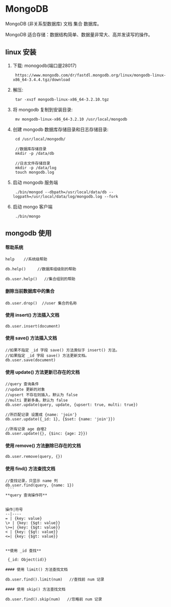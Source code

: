 # MongoDB

MongoDB (非关系型数据库) 文档 集合 数据库。

MongoDB 适合存储：数据结构简单、数据量非常大、高并发读写的操作。

## linux 安装

1. 下载: monogodb(端口是28017)

        https://www.mongodb.com/dr/fastdl.mongodb.org/linux/mongodb-linux-x86_64-3.4.4.tgz/download

2. 解压:

        tar -xvzf mongodb-linux-x86_64-3.2.10.tgz

3. 将 mongodb 复制到安装目录:

        mv mongodb-linux-x86_64-3.2.10 /usr/local/mongodb

4. 创建 mongodb 数据库存储目录和日志存储目录:

        cd /usr/local/mongodb/

        //数据库存储目录
        mkdir -p /data/db

        //日志文件存储目录
        mkdir -p /data/log
        touch mongodb.log

5. 启动 mongodb 服务端

        ./bin/mongod --dbpath=/usr/local/data/db --logpath=/usr/local/data/log/mongodb.log --fork

6. 启动 mongo 客户端

        ./bin/mongo

## mongodb 使用

#### 帮助系统

    help    //系统级帮助

    db.help()     //数据库组级别的帮助

    db.user.help()   //集合组别的帮助

#### 删除当前数据库中的集合

    db.user.drop()  //user 集合的名称

#### 使用 insert() 方法插入文档

    db.user.insert(document)

#### 使用 save() 方法插入文档

    //如果不指定 _id 字段 save() 方法类似于 insert() 方法。
    //如果指定 _id 字段 save() 方法更新文档。
    db.user.save(document)

#### 使用 update() 方法更新已存在的文档

    //query 查询条件
    //update 更新的对象
    //upsert 不存在则插入，默认为 false
    //multi 更新多条，默认为 false
    db.user.update(query, update, {upsert: true, multi: true})

    //所匹配记录 设置成 {name: 'join'}
    db.user.update({_id: 1}, {$set: {name: 'join'}})

    //所有记录 age 自增2
    db.user.update({}, {$inc: {age: 2}})

#### 使用 remove() 方法删除已存在的文档

    db.user.remove(query, {})
    
#### 使用 find() 方法查找文档 
   ```
   //查找记录，只显示 name 列
   db.user.find(query, {name: 1})
    ```
**query 查询操作符**


操作|符号
--|----
= | {key: value}
\> | {key: {$gt: value}}
\>=| {key: {$gt: value}}
< | {key: {$gt: value}}
<=| {key: {$gt: value}}


**使用 _id 查找**

    {_id: Object(id)}

#### 使用 limit() 方法查找文档

   db.user.find().limit(num)   //查找前 num 记录

#### 使用 skip() 方法查找文档

   db.user.find().skip(num)   //忽略前 num 记录